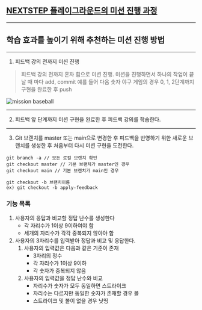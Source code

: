 ## [NEXTSTEP 플레이그라운드의 미션 진행 과정](https://github.com/next-step/nextstep-docs/blob/master/playground/README.md)

---
## 학습 효과를 높이기 위해 추천하는 미션 진행 방법

---
1. 피드백 강의 전까지 미션 진행 
> 피드백 강의 전까지 혼자 힘으로 미션 진행. 미션을 진행하면서 하나의 작업이 끝날 때 마다 add, commit
> 예를 들어 다음 숫자 야구 게임의 경우 0, 1, 2단계까지 구현을 완료한 후 push

![mission baseball](https://raw.githubusercontent.com/next-step/nextstep-docs/master/playground/images/mission_baseball.png)

---
2. 피드백 앞 단계까지 미션 구현을 완료한 후 피드백 강의를 학습한다.

---
3. Git 브랜치를 master 또는 main으로 변경한 후 피드백을 반영하기 위한 새로운 브랜치를 생성한 후 처음부터 다시 미션 구현을 도전한다.

```
git branch -a // 모든 로컬 브랜치 확인
git checkout master // 기본 브랜치가 master인 경우
git checkout main // 기본 브랜치가 main인 경우

git checkout -b 브랜치이름
ex) git checkout -b apply-feedback
```

### 기능 목록
1. 사용자의 응답과 비교할 정답 난수를 생성한다
   * 각 자리수가 1이상 9이하여야 함
   * 세개의 자리수가 각각 중복되지 않아야 함
2. 사용자의 3자리수를 입력받아 정답과 비교 및 응답한다.
   1. 사용자의 입력값은 다음과 같은 기준이 존재
      * 3자리의 정수
      * 각 자리수가 1이상 9이하
      * 각 숫자가 중복되지 않음
   2. 사용자의 입력값을 정답 난수와 비교 
      * 자리수가 숫자가 모두 동일하면 스트라이크
      * 자리수는 다르지만 동일한 숫자가 존재할 경우 볼
      * 스트라이크 및 볼이 없을 경우 낫띵